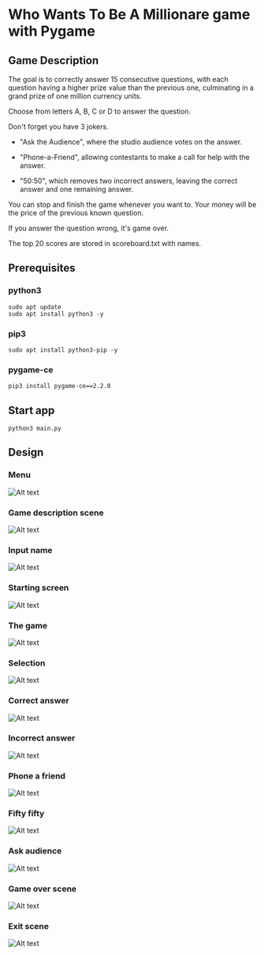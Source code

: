 # Who Wants To Be A Millionare game with Pygame

## Game Description

The goal is to correctly answer 15 consecutive questions, with each question having a higher prize value than the previous one, culminating in a grand prize of one million currency units.

Choose from letters A, B, C or D to answer the question.

Don't forget you have 3 jokers. 
- "Ask the Audience", where the studio audience votes on the answer. 
* "Phone-a-Friend", allowing contestants to make a call for help with the answer. 
+ "50:50", which removes two incorrect answers, leaving the correct answer and one remaining answer.

You can stop and finish the game whenever you want to. Your money will be the price of the previous known question.

If you answer the question wrong, it's game over.

The top 20 scores are stored in scoreboard.txt with names.

## Prerequisites

### python3

```
sudo apt update
sudo apt install python3 -y
```

### pip3

```
sudo apt install python3-pip -y
```

### pygame-ce

```
pip3 install pygame-ce==2.2.0
```

## Start app

```
python3 main.py
```

## Design

### Menu

![Alt text](repo_images/menu.JPG?raw=true "Menu")
### Game description scene

![Alt text](repo_images/description.png?raw=true "Description")
### Input name

![Alt text](repo_images/name.JPG?raw=true "Name")
### Starting screen

![Alt text](repo_images/start_screen.JPG?raw=true "Starting screen")
### The game
 
![Alt text](repo_images/game.JPG?raw=true "Game") 
### Selection

![Alt text](repo_images/select.JPG?raw=true "Selection")
### Correct answer
 
![Alt text](repo_images/correct.JPG?raw=true "Correct answer")
### Incorrect answer
 
![Alt text](repo_images/incorrect.JPG?raw=true "Incorrect answer") 
### Phone a friend

![Alt text](repo_images/phone.JPG?raw=true "Phone") 
### Fifty fifty

![Alt text](repo_images/fifty_fifty.JPG?raw=true "Fifty") 
### Ask audience

![Alt text](repo_images/audience.JPG?raw=true "Audience") 
### Game over scene

![Alt text](repo_images/game_over.JPG?raw=true "Game over")
### Exit scene

![Alt text](repo_images/exit.JPG?raw=true "Exit") 
